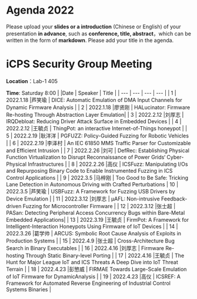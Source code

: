 # Agenda 2022
Please upload your **slides or a introduction** (Chinese or English) of your presentation **in advance**, such as **conference, title, abstract**，which can be written in the form of **markdown**. Please add your title in the agenda.
# iCPS Security Group Meeting
**Location**：Lab-1 405

**Time**: Saturday 8:00
|  |Date  | Speaker | Title |
| --- | --- | --- | --- |
| 1 | 2022.1.18 |芦笑瑜  | DICE: Automatic Emulation of DMA Input Channels for Dynamic Firmware Analysis  |
| 2 | 2022.1.18 |廖贤刚  | HALucinator: Firmware Re-hosting Through Abstraction Layer Emulation|
| 3 | 2022.2.12 |刘厚志  | IRQDebloat: Reducing Driver Attack Surface in Embedded Devices |
| 4 | 2022.2.12 |王毓贞  | ThingPot: an interactive Internet-of-Things honeypot |
| 5 | 2022.2.19 |耿洋洋  | PGFUZZ: Policy-Guided Fuzzing  for Robotic Vehicles |
| 6 | 2022.2.19 |李泽村  | An IEC 61850 MMS Traffic Parser for Customizable and Efficient Intrusion |
| 7 | 2022.2.26 |刘可  | DefRec: Establishing Physical Function Virtualization to Disrupt Reconnaissance of Power Grids‘ Cyber-Physical Infrastructures |
| 8 | 2022.2.26 |高仪  | ICSFuzz: Manipulating I/Os and Repurposing Binary Code to Enable Instrumented Fuzzing in ICS Control Applications |
| 9 | 2022.3.5 |马梓刚  | Too Good to Be Safe: Tricking Lane Detection in Autonomous Driving with Crafted Perturbations
| 10 | 2022.3.5 |芦笑瑜  | USBFuzz: A Framework for Fuzzing USB Drivers by Device Emulation |
| 11 | 2022.3.12 |刘厚志  | μAFL: Non-intrusive Feedback-driven Fuzzing for Microcontroller Firmware |
| 12 | 2022.3.12 |张士超  | PASan: Detecting Peripheral Access Concurrency Bugs within Bare-Metal Embedded Applications|
| 13 | 2022.3.19 |王毓贞  | FirmPot: A Framework for Intelligent-Interaction Honeypots Using Firmware of IoT Devices |
| 14 | 2022.3.26 |葛学帅  | ARCUS: Symbolic Root Cause Analysis of Exploits in Production Systems |
| 15 | 2022.4.9 |张士超  | Cross-Architecture Bug Search in Binary Executables |
| 16 | 2022.4.16 |刘厚志  | Firmware Re-hosting Through Static Binary-level Porting |
| 17 | 2022.4.16 |王毓贞  | The Hunt for Major League IoT and ICS Threats A Deep Dive into IoT Threat Terrain |
| 18 | 2022.4.23 |彭慜威  | FIRMAE Towards Large-Scale Emulation of IoT Firmware for DynamicAnalysis |
| 19 | 2022.4.23 |高仪  | ICSREF: A Framework for Automated Reverse Engineering of Industrial Control Systems Binaries |
